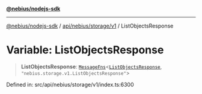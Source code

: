 [**@nebius/nodejs-sdk**](../../../../../README.md)

***

[@nebius/nodejs-sdk](../../../../../README.md) / [api/nebius/storage/v1](../README.md) / ListObjectsResponse

# Variable: ListObjectsResponse

> **ListObjectsResponse**: [`MessageFns`](../../../../../runtime/protos/core/interfaces/MessageFns.md)\<[`ListObjectsResponse`](../interfaces/ListObjectsResponse.md), `"nebius.storage.v1.ListObjectsResponse"`\>

Defined in: src/api/nebius/storage/v1/index.ts:6300
